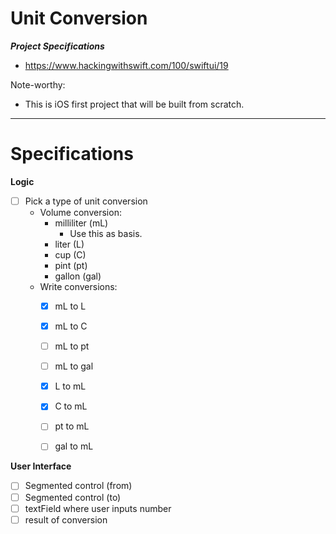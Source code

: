 #  Unit Conversion
***Project Specifications***
- https://www.hackingwithswift.com/100/swiftui/19

Note-worthy:
- This is iOS first project that will be built from scratch.
___

# Specifications
**Logic**
- [ ] Pick a type of unit conversion
    - Volume conversion:
        - milliliter (mL)
            - Use this as basis.
        - liter (L)
        - cup (C)
        - pint (pt)
        - gallon (gal)
    - Write conversions:
        - [x] mL to L
        - [x] mL to C
        - [ ] mL to pt
        - [ ] mL to gal
        
        - [x] L to mL
        - [x] C to mL
        - [ ] pt to mL
        - [ ] gal to mL

**User Interface**
- [ ] Segmented control (from) 
- [ ] Segmented control (to)
- [ ] textField where user inputs number
- [ ] result of conversion
